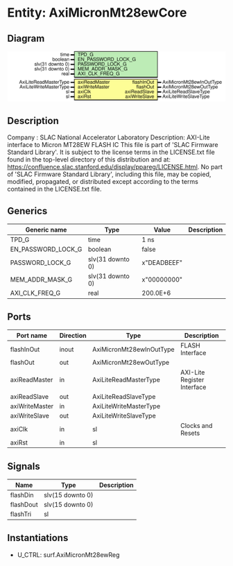 # Entity: AxiMicronMt28ewCore

## Diagram

![Diagram](AxiMicronMt28ewCore.svg "Diagram")
## Description

Company    : SLAC National Accelerator Laboratory
Description: AXI-Lite interface to Micron MT28EW FLASH IC
This file is part of 'SLAC Firmware Standard Library'.
It is subject to the license terms in the LICENSE.txt file found in the
top-level directory of this distribution and at:
   https://confluence.slac.stanford.edu/display/ppareg/LICENSE.html.
No part of 'SLAC Firmware Standard Library', including this file,
may be copied, modified, propagated, or distributed except according to
the terms contained in the LICENSE.txt file.
## Generics

| Generic name       | Type             | Value       | Description |
| ------------------ | ---------------- | ----------- | ----------- |
| TPD_G              | time             | 1 ns        |             |
| EN_PASSWORD_LOCK_G | boolean          | false       |             |
| PASSWORD_LOCK_G    | slv(31 downto 0) | x"DEADBEEF" |             |
| MEM_ADDR_MASK_G    | slv(31 downto 0) | x"00000000" |             |
| AXI_CLK_FREQ_G     | real             | 200.0E+6    |             |
## Ports

| Port name      | Direction | Type                     | Description                 |
| -------------- | --------- | ------------------------ | --------------------------- |
| flashInOut     | inout     | AxiMicronMt28ewInOutType | FLASH Interface             |
| flashOut       | out       | AxiMicronMt28ewOutType   |                             |
| axiReadMaster  | in        | AxiLiteReadMasterType    | AXI-Lite Register Interface |
| axiReadSlave   | out       | AxiLiteReadSlaveType     |                             |
| axiWriteMaster | in        | AxiLiteWriteMasterType   |                             |
| axiWriteSlave  | out       | AxiLiteWriteSlaveType    |                             |
| axiClk         | in        | sl                       | Clocks and Resets           |
| axiRst         | in        | sl                       |                             |
## Signals

| Name      | Type             | Description |
| --------- | ---------------- | ----------- |
| flashDin  | slv(15 downto 0) |             |
| flashDout | slv(15 downto 0) |             |
| flashTri  | sl               |             |
## Instantiations

- U_CTRL: surf.AxiMicronMt28ewReg
